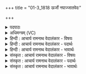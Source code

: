 +++
title = "01-3_1818 ऊर्जो नपाज्जातवेदः"

+++
<details><summary>पदपाठः</summary>

ऊ꣡र्जः꣢꣯। न꣣पात्। जातवेदः। जात। वेदः। सुशस्ति꣡भिः꣢। सु꣣। शस्ति꣡भिः꣢। म꣡न्द꣢꣯स्व। धी꣣ति꣡भिः꣢। हि꣣तः꣢। त्वे꣡इति꣢। इ꣡षः꣢꣯। सम्। द꣣धुः। भू꣡रि꣢꣯वर्पसः। भू꣡रि꣢꣯। व꣣र्पसः। चित्रो꣡त꣢यः। चि꣣त्र꣢। ऊ꣣तयः। वाम꣡जा꣢ताः। वा꣣म꣢। जा꣣ताः। १८१८।
</details>

<details><summary>अधिमन्त्रम् (VC)</summary>

- अग्निः
- अग्निः पावकः
- सतोबृहती
- पञ्चमः
</details>

<details><summary>हिन्दी : आचार्य रामनाथ वेदालंकार - विषयः</summary>

अगले मन्त्र में परमात्मा से प्रार्थना की गयी है।
</details>

<details><summary>हिन्दी : आचार्य रामनाथ वेदालंकार - पदार्थः</summary>

पदार्थान्वयभाषाः -  हे (ऊर्जः नपात्) बल और प्राणशक्ति को न गिरने देनेवाले,प्रत्युत बढ़ानेवाले (जातवेदः) सर्वज्ञ,सर्वान्तर्यामी जगत्पति परमात्मन् ! (धीतिभिः) ध्यान-क्रियाओं से (हितः) हृदय में धारण किये हुए आप (सुशस्तिभिः) उत्तम प्रशस्तियों से (मन्दस्व) हमें आनन्दित करो। (भूरिवर्पसः) बहुत से रूपों अर्थात् गुणोंवाले, (चित्रोतयः) मञ्जुल आचरणोंवाले (वामजाताः) सेवनीय आचार्य से श्रेष्ठ जन्म को प्राप्त उपासक (त्वयि) आप में (इषः) अपनी अभिलाषाओं को (संदधुः) सञ्जोये हुए हैं ॥३॥
</details>

<details><summary>हिन्दी : आचार्य रामनाथ वेदालंकार - भावार्थः</summary>

भावार्थभाषाः -  जो मनुष्य अपने आपको परमात्मा में समर्पित कर देते हैं,वे सुप्रशस्तिमान् और सुकीर्तिमान् होते हैं ॥३॥
</details>

<details><summary>संस्कृत : आचार्य रामनाथ वेदालंकार - विषयः</summary>

अथ परमात्मानं प्रार्थयते।
</details>

<details><summary>संस्कृत : आचार्य रामनाथ वेदालंकार - पदार्थः</summary>

पदार्थान्वयभाषाः -  हे (ऊर्जः नपात्) बलस्य प्राणशक्तेश्च न पातयितः प्रत्युत प्रवर्धक (जातवेदः) सर्वज्ञ,सर्वान्तर्यामिन् जगत्पते ! (धीतिभिः) ध्यानक्रियाभिः (हितः) हृदि निहितस्त्वम् (सुशस्तिभिः) सुप्रशस्तिभिः,अस्मान् (मन्दस्व) मोदयस्व[मन्दतिरत्र ण्यर्थगर्भो बोध्यः] (भूरिवर्पसः) बहुरूपाः,विविधगुणा इत्यर्थः।[वर्प इति रूपनाम। निघं० ३।७।] (चित्रोतयः) चित्रा मञ्जुला ऊतिः गतिः आचारो येषां ते।[ऊतिः,अव रक्षणगत्यादिषु।‘ऊतियूतिजूति०’अ० ३।३।९७ इत्युदात्ते क्तिनि ‘ज्वरत्वर०’ अ० ६।४।२० इति ऊठ्।] (वामजाताः) सेवनीयात् आचार्यात् प्राप्तश्रेष्ठजन्मानः उपासकाः (त्वे) त्वयि (इषः) स्वकीयान् अभिलाषान् (संदधुः) समर्पयन्ति ॥३॥२
</details>

<details><summary>संस्कृत : आचार्य रामनाथ वेदालंकार - भावार्थः</summary>

भावार्थभाषाः -  ये जनाः स्वात्मानं परमात्मने समर्पयन्ति ते सुप्रशस्तयः सुकीर्तिमन्तश्च जायन्ते ॥३॥
</details>